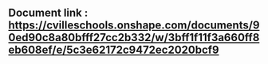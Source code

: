 ## Document link : https://cvilleschools.onshape.com/documents/90ed90c8a80bfff27cc2b332/w/3bff1f11f3a660ff8eb608ef/e/5c3e62172c9472ec2020bcf9
